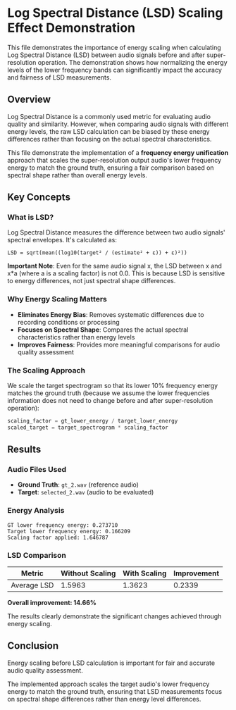 # Log Spectral Distance (LSD) Scaling Effect Demonstration

This file demonstrates the importance of energy scaling when calculating Log Spectral Distance (LSD) between audio signals before and after super-resolution operation. The demonstration shows how normalizing the energy levels of the lower frequency bands can significantly impact the accuracy and fairness of LSD measurements.

## Overview

Log Spectral Distance is a commonly used metric for evaluating audio quality and similarity. However, when comparing audio signals with different energy levels, the raw LSD calculation can be biased by these energy differences rather than focusing on the actual spectral characteristics.

This file demonstrate the implementation of a **frequency energy unification** approach that scales the super-resolution output audio's lower frequency energy to match the ground truth, ensuring a fair comparison based on spectral shape rather than overall energy levels.

## Key Concepts

### What is LSD?
Log Spectral Distance measures the difference between two audio signals' spectral envelopes. It's calculated as:

```
LSD = sqrt(mean((log10(target² / (estimate² + ε)) + ε)²))
```

**Important Note**: Even for the same audio signal x, the LSD between x and x*a (where a is a scaling factor) is not 0.0. This is because LSD is sensitive to energy differences, not just spectral shape differences.

### Why Energy Scaling Matters
- **Eliminates Energy Bias**: Removes systematic differences due to recording conditions or processing
- **Focuses on Spectral Shape**: Compares the actual spectral characteristics rather than energy levels
- **Improves Fairness**: Provides more meaningful comparisons for audio quality assessment

### The Scaling Approach
We scale the target spectrogram so that its lower 10% frequency energy matches the ground truth (because we assume the lower frequencies information does not need to change before and after super-resolution operation):

```python
scaling_factor = gt_lower_energy / target_lower_energy
scaled_target = target_spectrogram * scaling_factor
```

## Results

### Audio Files Used
- **Ground Truth**: `gt_2.wav` (reference audio)
- **Target**: `selected_2.wav` (audio to be evaluated)

### Energy Analysis
```
GT lower frequency energy: 0.273710
Target lower frequency energy: 0.166209
Scaling factor applied: 1.646787
```

### LSD Comparison

| Metric | Without Scaling | With Scaling | Improvement |
|--------|----------------|--------------|-------------|
| Average LSD | 1.5963 | 1.3623 | 0.2339 |

**Overall improvement: 14.66%**

The results clearly demonstrate the significant changes achieved through energy scaling. 

## Conclusion

Energy scaling before LSD calculation is important for fair and accurate audio quality assessment. 

The implemented approach scales the target audio's lower frequency energy to match the ground truth, ensuring that LSD measurements focus on spectral shape differences rather than energy level differences.
